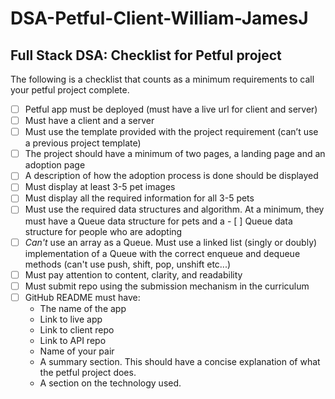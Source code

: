 # DSA-Petful-Client-William-JamesJ

## Full Stack DSA: Checklist for Petful project
The following is a checklist that counts as a minimum requirements to call your petful project complete.

- [ ] Petful app must be deployed (must have a live url for client and server)
- [ ] Must have a client and a server
- [ ] Must use the template provided with the project requirement (can’t use a previous project template)
- [ ] The project should have a minimum of two pages, a landing page and an adoption page
- [ ] A description of how the adoption process is done should be displayed
- [ ] Must display at least 3-5 pet images
- [ ] Must display all the required information for all 3-5 pets
- [ ] Must use the required data structures and algorithm. At a minimum, they must have a Queue data structure for pets and a - [ ] Queue data structure for people who are adopting
- [ ] *Can't* use an array as a Queue. Must use a linked list (singly or doubly) implementation of a Queue with the correct enqueue and dequeue methods (can't use push, shift, pop, unshift etc...)
- [ ] Must pay attention to content, clarity, and readability
- [ ] Must submit repo using the submission mechanism in the curriculum
- [ ] GitHub README must have:
  - The name of the app
  - Link to live app
  - Link to client repo
  - Link to API repo
  - Name of your pair
  - A summary section. This should have a concise explanation of what the petful project does.
  - A section on the technology used.
